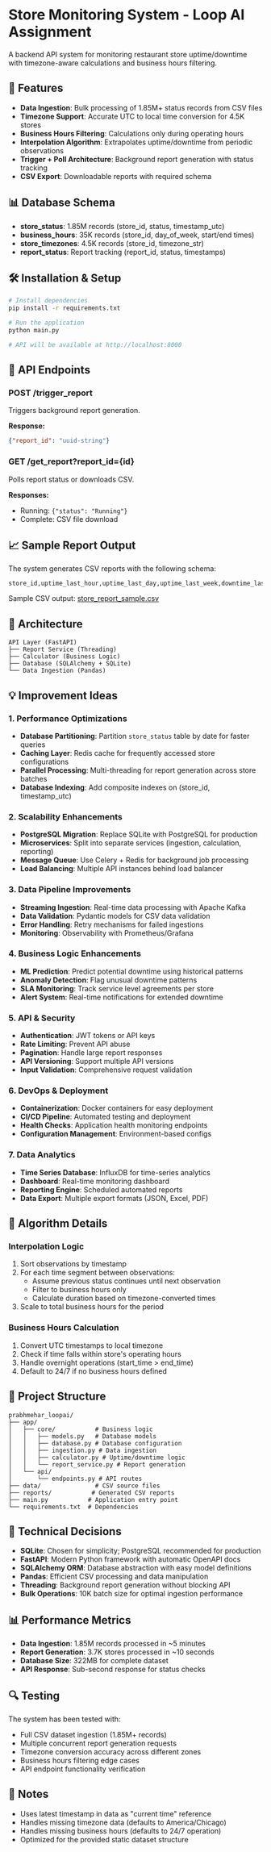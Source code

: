 # Store Monitoring System - Loop AI Assignment

A backend API system for monitoring restaurant store uptime/downtime with timezone-aware calculations and business hours filtering.

## 🚀 Features

- **Data Ingestion**: Bulk processing of 1.85M+ status records from CSV files
- **Timezone Support**: Accurate UTC to local time conversion for 4.5K stores
- **Business Hours Filtering**: Calculations only during operating hours
- **Interpolation Algorithm**: Extrapolates uptime/downtime from periodic observations
- **Trigger + Poll Architecture**: Background report generation with status tracking
- **CSV Export**: Downloadable reports with required schema

## 📊 Database Schema

- **store_status**: 1.85M records (store_id, status, timestamp_utc)
- **business_hours**: 35K records (store_id, day_of_week, start/end times)
- **store_timezones**: 4.5K records (store_id, timezone_str)
- **report_status**: Report tracking (report_id, status, timestamps)

## 🛠️ Installation & Setup

```bash
# Install dependencies
pip install -r requirements.txt

# Run the application
python main.py

# API will be available at http://localhost:8000
```

## 📱 API Endpoints

### POST /trigger_report
Triggers background report generation.

**Response:**
```json
{"report_id": "uuid-string"}
```

### GET /get_report?report_id={id}
Polls report status or downloads CSV.

**Responses:**
- Running: `{"status": "Running"}`
- Complete: CSV file download

## 📈 Sample Report Output

The system generates CSV reports with the following schema:
```
store_id,uptime_last_hour,uptime_last_day,uptime_last_week,downtime_last_hour,downtime_last_day,downtime_last_week
```

Sample CSV output: [store_report_sample.csv](./store_report_sample.csv)

## 🔧 Architecture

```
API Layer (FastAPI)
├── Report Service (Threading)
├── Calculator (Business Logic)
├── Database (SQLAlchemy + SQLite)
└── Data Ingestion (Pandas)
```

## 💡 Improvement Ideas

### 1. **Performance Optimizations**
- **Database Partitioning**: Partition `store_status` table by date for faster queries
- **Caching Layer**: Redis cache for frequently accessed store configurations
- **Parallel Processing**: Multi-threading for report generation across store batches
- **Database Indexing**: Add composite indexes on (store_id, timestamp_utc)

### 2. **Scalability Enhancements**
- **PostgreSQL Migration**: Replace SQLite with PostgreSQL for production
- **Microservices**: Split into separate services (ingestion, calculation, reporting)
- **Message Queue**: Use Celery + Redis for background job processing
- **Load Balancing**: Multiple API instances behind load balancer

### 3. **Data Pipeline Improvements**
- **Streaming Ingestion**: Real-time data processing with Apache Kafka
- **Data Validation**: Pydantic models for CSV data validation
- **Error Handling**: Retry mechanisms for failed ingestions
- **Monitoring**: Observability with Prometheus/Grafana

### 4. **Business Logic Enhancements**
- **ML Prediction**: Predict potential downtime using historical patterns
- **Anomaly Detection**: Flag unusual downtime patterns
- **SLA Monitoring**: Track service level agreements per store
- **Alert System**: Real-time notifications for extended downtime

### 5. **API & Security**
- **Authentication**: JWT tokens or API keys
- **Rate Limiting**: Prevent API abuse
- **Pagination**: Handle large report responses
- **API Versioning**: Support multiple API versions
- **Input Validation**: Comprehensive request validation

### 6. **DevOps & Deployment**
- **Containerization**: Docker containers for easy deployment
- **CI/CD Pipeline**: Automated testing and deployment
- **Health Checks**: Application health monitoring endpoints
- **Configuration Management**: Environment-based configs

### 7. **Data Analytics**
- **Time Series Database**: InfluxDB for time-series analytics
- **Dashboard**: Real-time monitoring dashboard
- **Reporting Engine**: Scheduled automated reports
- **Data Export**: Multiple export formats (JSON, Excel, PDF)

## 🧮 Algorithm Details

### Interpolation Logic
1. Sort observations by timestamp
2. For each time segment between observations:
   - Assume previous status continues until next observation
   - Filter to business hours only
   - Calculate duration based on timezone-converted times
3. Scale to total business hours for the period

### Business Hours Calculation
1. Convert UTC timestamps to local timezone
2. Check if time falls within store's operating hours
3. Handle overnight operations (start_time > end_time)
4. Default to 24/7 if no business hours defined

## 📁 Project Structure

```
prabhmehar_loopai/
├── app/
│   ├── core/           # Business logic
│   │   ├── models.py   # Database models
│   │   ├── database.py # Database configuration
│   │   ├── ingestion.py # Data ingestion
│   │   ├── calculator.py # Uptime/downtime logic
│   │   └── report_service.py # Report generation
│   └── api/
│       └── endpoints.py # API routes
├── data/               # CSV source files
├── reports/           # Generated CSV reports
├── main.py           # Application entry point
└── requirements.txt  # Dependencies
```

## 🎯 Technical Decisions

- **SQLite**: Chosen for simplicity; PostgreSQL recommended for production
- **FastAPI**: Modern Python framework with automatic OpenAPI docs
- **SQLAlchemy ORM**: Database abstraction with easy model definitions
- **Pandas**: Efficient CSV processing and data manipulation
- **Threading**: Background report generation without blocking API
- **Bulk Operations**: 10K batch size for optimal ingestion performance

## 📊 Performance Metrics

- **Data Ingestion**: 1.85M records processed in ~5 minutes
- **Report Generation**: 3.7K stores processed in ~10 seconds
- **Database Size**: 322MB for complete dataset
- **API Response**: Sub-second response for status checks

## 🔍 Testing

The system has been tested with:
- Full CSV dataset ingestion (1.85M+ records)
- Multiple concurrent report generation requests
- Timezone conversion accuracy across different zones
- Business hours filtering edge cases
- API endpoint functionality verification

## 📝 Notes

- Uses latest timestamp in data as "current time" reference
- Handles missing timezone data (defaults to America/Chicago)
- Handles missing business hours (defaults to 24/7 operation)
- Optimized for the provided static dataset structure 